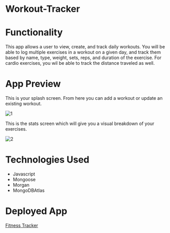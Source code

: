 # Workout-Tracker

# Functionality

This app allows a user to view, create, and track daily workouts. You will be able to log multiple exercises in a workout on a given day, and track them based by name, type, weight, sets, reps, and duration of the exercise. For cardio exercises, you wil be able to track the distance traveled as well. 

# App Preview

This is your splash screen. From here you can add a workout or update an existing workout.

![1](https://user-images.githubusercontent.com/68487859/107154498-7065d280-6930-11eb-810e-7fec6ecc241d.png)

This is the stats screen which will give you a visual breakdown of your exercises. 

![2](https://user-images.githubusercontent.com/68487859/107154500-722f9600-6930-11eb-9cd1-1625820b4623.png)

# Technologies Used

<ul>
  <li>Javascript</li>
  <li>Mongoose</li>
  <li>Morgan</li>
  <li>MongoDBAtlas</li>
</ul>

# Deployed App 

<a href="https://shrouded-tundra-82847.herokuapp.com/">Fitness Tracker</a>
  
